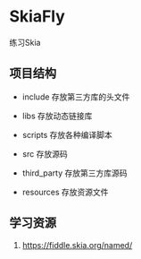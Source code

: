 # SkiaFly
练习Skia

## 项目结构
- include
  存放第三方库的头文件
  
- libs
  存放动态链接库
  
- scripts
  存放各种编译脚本
  
- src
  存放源码
  
- third_party
  存放第三方库源码
  
- resources
  存放资源文件
  

## 学习资源
1. https://fiddle.skia.org/named/

